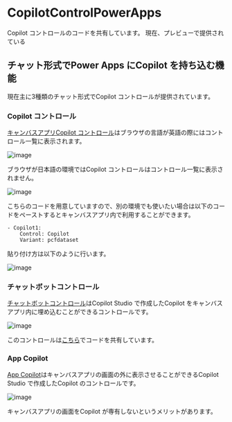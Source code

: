# CopilotControlPowerApps
Copilot コントロールのコードを共有しています。
現在、プレビューで提供されている

## チャット形式でPower Apps にCopilot を持ち込む機能

現在主に3種類のチャット形式でCopilot コントロールが提供されています。

### Copilot コントロール

[キャンバスアプリCopilot コントロール](https://learn.microsoft.com/ja-jp/power-apps/maker/canvas-apps/add-ai-copilot)はブラウザの言語が英語の際にはコントロール一覧に表示されます。

![image](https://github.com/user-attachments/assets/37f09b33-7ea3-426b-8aaf-28553e941f8f)

ブラウザが日本語の環境ではCopilot コントロールはコントロール一覧に表示されません。

![image](https://github.com/user-attachments/assets/cba82dc2-6cf4-4590-9cec-beef78e08edc)

こちらのコードを用意していますので、別の環境でも使いたい場合は以下のコードをペーストするとキャンバスアプリ内で利用することができます。

```
- Copilot1:
    Control: Copilot
    Variant: pcfdataset
```

貼り付け方は以下のように行います。

![image](https://github.com/user-attachments/assets/ab701805-cd8a-42f6-b53c-2098772bf1ae)


### チャットボットコントロール
[チャットボットコントロール](https://learn.microsoft.com/ja-jp/power-apps/maker/canvas-apps/add-ai-chatbot)はCopilot Studio で作成したCopilot をキャンバスアプリ内に埋め込むことができるコントロールです。

![image](https://github.com/user-attachments/assets/56ad11db-68fd-4996-8d2d-280a870ee268)

このコントロールは[こちら](https://github.com/geekfujiwara/CopilotStudioinPowerAppsControl)でコードを共有しています。

### App Copilot

[App Copilot](https://learn.microsoft.com/ja-jp/power-apps/maker/canvas-apps/add-custom-copilot)はキャンバスアプリの画面の外に表示させることができるCopilot Studio で作成したCopilot のコントロールです。

![image](https://github.com/user-attachments/assets/98e2e22d-91b5-4049-ac8a-d69881308e4e)

キャンバスアプリの画面をCopilot が専有しないというメリットがあります。


